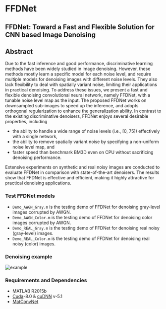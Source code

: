 # FFDNet

## FFDNet: Toward a Fast and Flexible Solution for CNN based Image Denoising


## Abstract
Due to the fast inference and good performance, discriminative learning methods have been widely studied in image denoising. However, these methods mostly learn a specific model for each noise level, and require multiple models for denoising images with different noise levels. They also lack flexibility to deal with spatially variant noise, limiting their applications in practical denoising. To address these issues, we present a fast and flexible denoising convolutional neural network, namely FFDNet, with a tunable noise level map as the input. The proposed FFDNet works on downsampled sub-images to speed up the inference, and adopts orthogonal regularization to enhance the generalization ability. In contrast to the existing discriminative denoisers, FFDNet enjoys several desirable properties, including

- the ability to handle a wide range of noise levels (i.e., [0, 75]) effectively with a single network, 
- the ability to remove spatially variant noise by specifying a non-uniform noise level map, and 
- faster speed than benchmark BM3D even on CPU without sacrificing denoising performance. 

Extensive experiments on synthetic and real noisy images are conducted to evaluate FFDNet in comparison with state-of-the-art denoisers. The results show that FFDNet is effective and efficient, making it highly attractive for practical denoising applications.

### Test FFDNet models
- `Demo_AWGN_Gray.m` is the testing demo of FFDNet for denoising gray-level images corrupted by AWGN.
- `Demo_AWGN_Color.m` is the testing demo of FFDNet for denoising color images corrupted by AWGN.
- `Demo_REAL_Gray.m` is the testing demo of FFDNet for denoising real noisy (gray-level) images.
- `Demo_REAL_Color.m` is the testing demo of FFDNet for denoising real noisy (color) images.

### Denoising example
![example](https://github.com/cszn/FFDNet/blob/master/utilities/figs/Frog.gif)

### Requirements and Dependencies
- MATLAB R2015b
- [Cuda](https://developer.nvidia.com/cuda-toolkit-archive)-8.0 & [cuDNN](https://developer.nvidia.com/cudnn) v-5.1
- [MatConvNet](http://www.vlfeat.org/matconvnet/)
